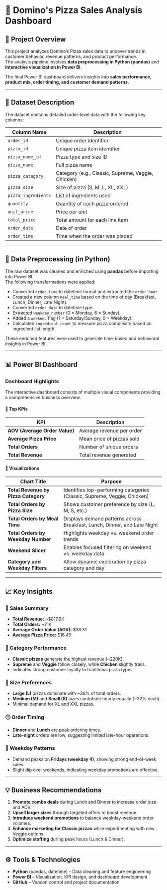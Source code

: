 # 🍕 Domino's Pizza Sales Analysis Dashboard

## 📖 Project Overview
This project analyzes Domino’s Pizza sales data to uncover trends in customer behavior, revenue patterns, and product performance.  
The analysis pipeline involves **data preprocessing in Python (pandas)** and **interactive visualization in Power BI**.

The final Power BI dashboard delivers insights into **sales performance, product mix, order timing, and customer demand patterns**.

---

## 🧩 Dataset Description
The dataset contains detailed order-level data with the following key columns:

| Column Name | Description |
|--------------|-------------|
| `order_id` | Unique order identifier |
| `pizza_id` | Unique pizza item identifier |
| `pizza_name_id` | Pizza type and size ID |
| `pizza_name` | Full pizza name |
| `pizza_category` | Category (e.g., Classic, Supreme, Veggie, Chicken) |
| `pizza_size` | Size of pizza (S, M, L, XL, XXL) |
| `pizza_ingredients` | List of ingredients used |
| `quantity` | Quantity of each pizza ordered |
| `unit_price` | Price per unit |
| `total_price` | Total amount for each line item |
| `order_date` | Date of order |
| `order_time` | Time when the order was placed |

---

## 🧮 Data Preprocessing (in Python)
The raw dataset was cleaned and enriched using **pandas** before importing into Power BI.  
The following transformations were applied:

- Converted `order_time` to datetime format and extracted the `order_hour`.
- Created a new column `meal_time` based on the time of day (Breakfast, Lunch, Dinner, Late Night).
- Converted `order_date` to datetime type.
- Extracted `weekday_number` (0 = Monday, 6 = Sunday).
- Added a `weekend` flag (1 = Saturday/Sunday, 0 = Weekday).
- Calculated `ingredient_count` to measure pizza complexity based on ingredient list length.

These enriched features were used to generate time-based and behavioral insights in Power BI.

---

## 📊 Power BI Dashboard

### Dashboard Highlights
The interactive dashboard consists of multiple visual components providing a comprehensive business overview.

#### 🔹 **Top KPIs**
| KPI | Description |
|------|--------------|
| **AOV (Average Order Value)** | Average revenue per order |
| **Average Pizza Price** | Mean price of pizzas sold |
| **Total Orders** | Number of unique orders |
| **Total Revenue** | Total revenue generated |

#### 🔹 **Visualizations**
| Chart Title | Purpose |
|--------------|----------|
| **Total Revenue by Pizza Category** | Identifies top-performing categories (Classic, Supreme, Veggie, Chicken) |
| **Total Orders by Pizza Size** | Shows customer preference by size (L, M, S, etc.) |
| **Total Orders by Meal Time** | Displays demand patterns across Breakfast, Lunch, Dinner, and Late Night |
| **Total Orders by Weekday Number** | Highlights weekday vs. weekend order trends |
| **Weekend Slicer** | Enables focused filtering on weekend vs. weekday data |
| **Category and Weekday Filters** | Allow dynamic exploration by pizza category and day |

---

## 📈 Key Insights

### 🧾 Sales Summary
- **Total Revenue:** ~$817.9K  
- **Total Orders:** ~21K  
- **Average Order Value (AOV):** $38.31  
- **Average Pizza Price:** $16.49  

### 🍕 Category Performance
- **Classic pizzas** generate the highest revenue (~220K).  
- **Supreme** and **Veggie** follow closely, while **Chicken** slightly trails.  
- Indicates strong customer loyalty to traditional pizza types.

### 📏 Size Preferences
- **Large (L)** pizzas dominate with ~36% of total orders.  
- **Medium (M)** and **Small (S)** sizes contribute nearly equally (~32% each).  
- Minimal demand for XL and XXL pizzas.

### 🕒 Order Timing
- **Dinner** and **Lunch** are peak ordering times.  
- **Late-night** orders are low, suggesting limited late-hour operations.

### 📅 Weekday Patterns
- Demand peaks on **Fridays (weekday 4)**, showing strong end-of-week sales.  
- Slight dip over weekends, indicating weekday promotions are effective.

---

## 💡 Business Recommendations
1. **Promote combo deals** during Lunch and Dinner to increase order size and AOV.  
2. **Upsell larger sizes** through targeted offers to boost revenue.  
3. **Introduce weekend promotions** to balance weekday-weekend order volumes.  
4. **Enhance marketing for Classic pizzas** while experimenting with new Veggie options.  
5. **Optimize staffing** during peak hours (Lunch & Dinner).

---

## ⚙️ Tools & Technologies
- **Python** (pandas, datetime) – Data cleaning and feature engineering  
- **Power BI** – Visualization, KPI design, and dashboard development  
- **GitHub** – Version control and project documentation  
